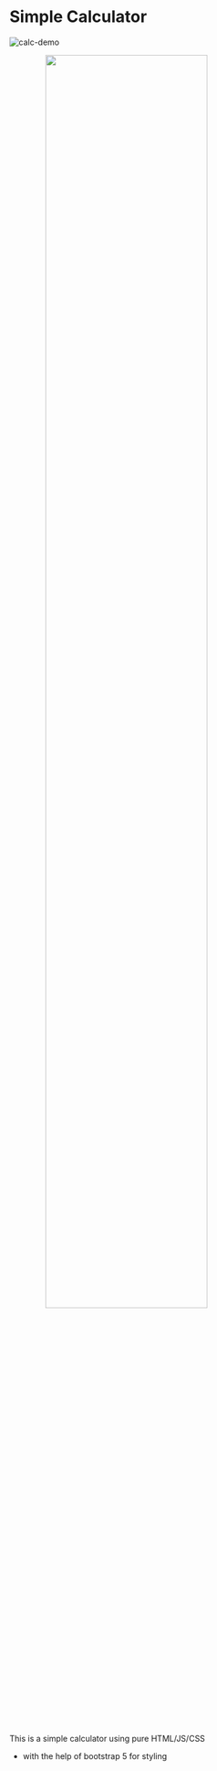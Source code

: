 # Simple Calculator

![calc-demo](https://user-images.githubusercontent.com/61357467/225035378-9e1bbbe8-0bd7-4e15-88f3-d4e8cac8d1fd.gif)

<img src="https://user-images.githubusercontent.com/61357467/225035378-9e1bbbe8-0bd7-4e15-88f3-d4e8cac8d1fd.gif" 
     style="
            display: block;
            margin-left: auto;
            margin-right: auto;
            width: 75%;">


This is a simple calculator using pure HTML/JS/CSS
- with the help of bootstrap 5 for styling
